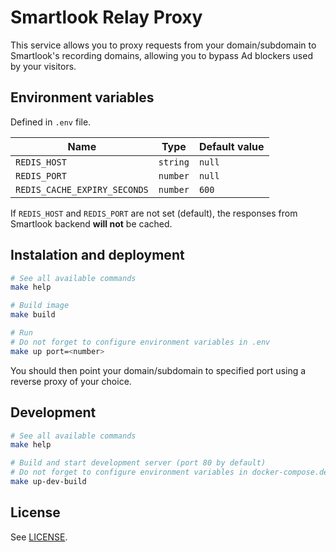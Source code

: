 # Smartlook Relay Proxy

This service allows you to proxy requests from your domain/subdomain to
Smartlook's recording domains, allowing you to bypass Ad blockers used
by your visitors.

## Environment variables

Defined in `.env` file.

| Name                         | Type     | Default value |
| ---------------------------- | -------- | ------------- |
| `REDIS_HOST`                 | `string` | `null`        |
| `REDIS_PORT`                 | `number` | `null`        |
| `REDIS_CACHE_EXPIRY_SECONDS` | `number` | `600`         |

If `REDIS_HOST` and `REDIS_PORT` are not set (default), the responses from Smartlook backend **will not** be cached.

## Instalation and deployment

```sh
# See all available commands
make help

# Build image
make build

# Run
# Do not forget to configure environment variables in .env
make up port=<number>
```

You should then point your domain/subdomain to specified port using a reverse proxy of your choice.

## Development

```sh
# See all available commands
make help

# Build and start development server (port 80 by default)
# Do not forget to configure environment variables in docker-compose.dev.yml
make up-dev-build
```

## License

See [LICENSE](LICENSE).
